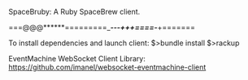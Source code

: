 SpaceBruby: A Ruby SpaceBrew client.

===@@@******=========____---+++====-___+=======

To install dependencies and launch client:
$>bundle install
$>rackup

EventMachine WebSocket Client Library:
https://github.com/imanel/websocket-eventmachine-client